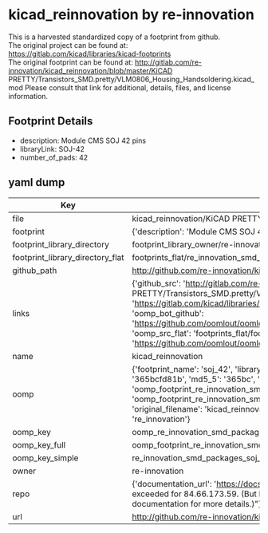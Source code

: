 # kicad_reinnovation by re-innovation  
This is a harvested standardized copy of a footprint from github.  
The original project can be found at:  
https://gitlab.com/kicad/libraries/kicad-footprints  
The original footprint can be found at:
http://gitlab.com/re-innovation/kicad_reinnovation/blob/master/KiCAD PRETTY/Transistors_SMD.pretty/VLM0806_Housing_Handsoldering.kicad_mod
Please consult that link for additional, details, files, and license information.  
## Footprint Details
* description: Module CMS SOJ 42 pins  
* libraryLink: SOJ-42  
* number_of_pads: 42  
## yaml dump  
| Key | Value |  
| --- | --- |  
| file | kicad_reinnovation/KiCAD PRETTY/SMD_Packages.pretty/SOJ-42.kicad_mod |  
| footprint | {'description': 'Module CMS SOJ 42 pins', 'libraryLink': 'SOJ-42', 'number_of_pads': 42} |  
| footprint_library_directory | footprint_library_owner/re-innovation_kicad_reinnovation |  
| footprint_library_directory_flat | footprints_flat/re_innovation_smd_packages_soj_42/working |  
| github_path | http://github.com/re-innovation/kicad_reinnovation/blob/master/KiCAD PRETTY/SMD_Packages.pretty/SOJ-42.kicad_mod |  
| links | {'github_src': 'http://gitlab.com/re-innovation/kicad_reinnovation/blob/master/KiCAD PRETTY/Transistors_SMD.pretty/VLM0806_Housing_Handsoldering.kicad_mod', 'github_src_repo': 'https://gitlab.com/kicad/libraries/kicad-footprints', 'oomp_bot': 'footprints/re_innovation_smd_packages_soj_42/working', 'oomp_bot_github': 'https://github.com/oomlout/oomlout_oomp_footprint_bot/tree/main/footprints/re_innovation_smd_packages_soj_42/working', 'oomp_src_flat': 'footprints_flat/footprints_flat/re_innovation_smd_packages_soj_42/working', 'oomp_src_flat_github': 'https://github.com/oomlout/oomlout_oomp_footprint_src/tree/main/footprints_flat/re_innovation_smd_packages_soj_42/working'} |  
| name | kicad_reinnovation |  
| oomp | {'footprint_name': 'soj_42', 'library_name': 'smd_packages', 'md5': '365bcfd81b6cf7cc9893fb462dd9b599', 'md5_10': '365bcfd81b', 'md5_5': '365bc', 'md5_6': '365bcf', 'oomp_key': 'oomp_re_innovation_smd_packages_soj_42', 'oomp_key_extra': 'oomp_footprint_re_innovation_smd_packages_soj_42', 'oomp_key_full': 'oomp_footprint_re_innovation_smd_packages_soj_42_365bcf', 'oomp_key_simple': 're_innovation_smd_packages_soj_42', 'original_filename': 'kicad_reinnovation/KiCAD PRETTY/SMD_Packages.pretty/SOJ-42.kicad_mod', 'owner_name': 're_innovation'} |  
| oomp_key | oomp_re_innovation_smd_packages_soj_42 |  
| oomp_key_full | oomp_footprint_re_innovation_smd_packages_soj_42 |  
| oomp_key_simple | re_innovation_smd_packages_soj_42 |  
| owner | re-innovation |  
| repo | {'documentation_url': 'https://docs.github.com/rest/overview/resources-in-the-rest-api#rate-limiting', 'message': "API rate limit exceeded for 84.66.173.59. (But here's the good news: Authenticated requests get a higher rate limit. Check out the documentation for more details.)"} |  
| url | http://github.com/re-innovation/kicad_reinnovation |  


